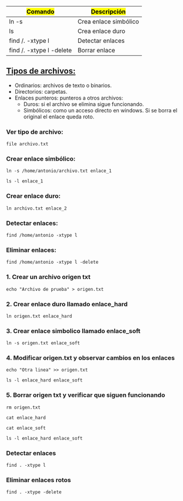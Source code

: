 | <mark>Comando</mark> | <mark>Descripción</mark> |
| ----------- | ----------- |
| ln -s    | Crea enlace simbólico |
| ls  | Crea enlace duro |
| find /. -xtype l | Detectar enlaces |
| find /. -xtype l -delete | Borrar enlace |

## <ins>Tipos de archivos:</ins>
  - Ordinarios: archivos de texto o binarios.
  - Directorios: carpetas.
  - Enlaces punteros: punteros a otros archivos:
      - Duros: si el archivo se elimina sigue funcionando.
      - Simbólicos: como un acceso directo en windows. Si se borra el original el enlace queda roto.
### Ver tipo de archivo:
<pre><code id="codigo">file archivo.txt</code></pre>
### Crear enlace simbólico:
<pre><code id="codigo">ln -s /home/antonio/archivo.txt enlace_1</code></pre>
<pre><code id="codigo">ls -l enlace_1</code></pre>
### Crear enlace duro:
<pre><code id="codigo">ln archivo.txt enlace_2</code></pre>
### Detectar enlaces:
<pre><code id="codigo">find /home/antonio -xtype l</code></pre>
### Eliminar enlaces:
<pre><code id="codigo">find /home/antonio -xtype l -delete</code></pre>

### 1. Crear un archivo origen txt
<pre><code id="codigo">echo "Archivo de prueba" > origen.txt</code></pre>
### 2. Crear enlace duro llamado enlace_hard
<pre><code id="codigo">ln origen.txt enlace_hard</code></pre>
### 3. Crear enlace simbolico llamado enlace_soft
<pre><code id="codigo">ln -s origen.txt enlace_soft</code></pre>
### 4. Modificar origen.txt y observar cambios en los enlaces
<pre><code id="codigo">echo "Otra linea" >> origen.txt</code></pre>
<pre><code id="codigo">ls -l enlace_hard enlace_soft</code></pre>
### 5. Borrar origen txt y verificar que siguen funcionando
<pre><code id="codigo">rm origen.txt</code></pre>
<pre><code id="codigo">cat enlace_hard</code></pre>
<pre><code id="codigo">cat enlace_soft</code></pre>
<pre><code id="codigo">ls -l enlace_hard enlace_soft</code></pre>
### Detectar enlaces
<pre><code id="codigo">find . -xtype l</code></pre>
### Eliminar enlaces rotos
<pre><code id="codigo">find . -xtype -delete</code></pre>
